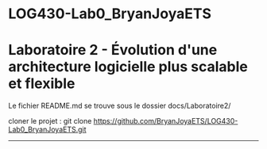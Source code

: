 # LOG430-Lab0_BryanJoyaETS

# Laboratoire 2 - Évolution d'une architecture logicielle plus scalable et flexible

Le fichier README.md se trouve sous le dossier docs/Laboratoire2/

cloner le projet : git clone https://github.com/BryanJoyaETS/LOG430-Lab0_BryanJoyaETS.git

---